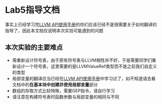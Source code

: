 # Lab5指导文档

事实上已经学习完[LLVM API使用手册](llvm-doc.md)的你们应该已经不是很需要关于如何翻译的指导了，因此本文档仅说明本次实验可能遇到的问题

## 本次实验的主要难点
- 需重新设计符号表，由于原有符号表与LLVM相性并不好，于是需要同学们重新设计一个符号表，这里需要的是LLVMValueRef类型而不是之前我们自定义的类型
- 局部变量的翻译应当已经在[LLVM API使用手册](llvm-doc.md)中学习过了，如不知道请去看文档中的**在基本块中创建并使用局部变量**部分
- 数组的存取方式比较特殊，需要GEP指令，请自行学习
- 请注意在构建符号表时函数参数与局部变量的相同与不同